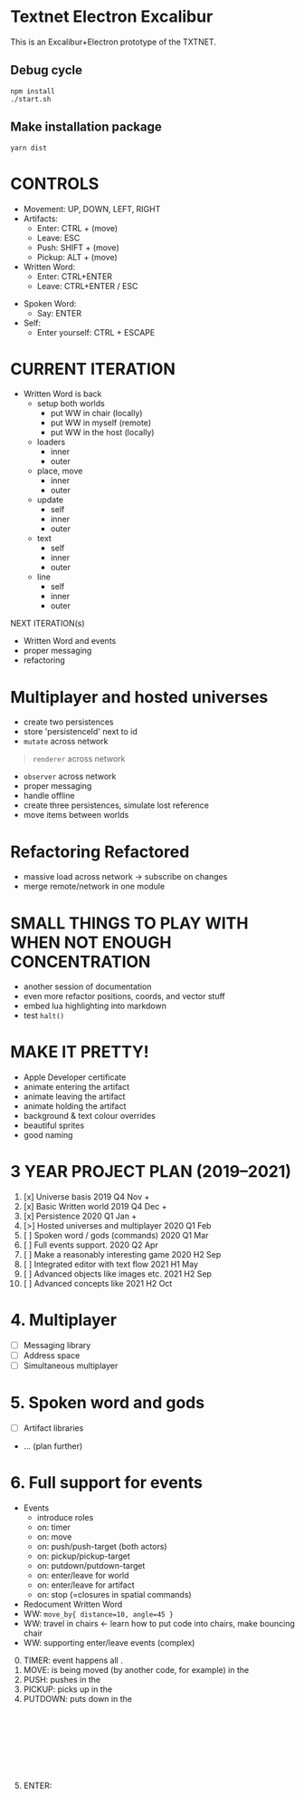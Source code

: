 # Textnet Electron Excalibur

This is an Excalibur+Electron prototype of the TXTNET.

## Debug cycle
    npm install
    ./start.sh

## Make installation package
    yarn dist

# CONTROLS
+ Movement: UP, DOWN, LEFT, RIGHT
+ Artifacts:
    + Enter:  CTRL  + (move)
    + Leave:  ESC 
    + Push:   SHIFT + (move)
    + Pickup: ALT   + (move)
+ Written Word:
    + Enter: CTRL+ENTER 
    + Leave: CTRL+ENTER / ESC
- Spoken Word:
    - Say: ENTER
- Self:
    - Enter yourself: CTRL + ESCAPE

# CURRENT ITERATION
- Written Word is back
    + setup both worlds
        + put WW in chair (locally)
        + put WW in myself (remote)
        + put WW in the host (locally)
    + loaders
        + inner
        + outer
    + place, move
        + inner
        + outer
    - update
        - self
        - inner
        - outer
    - text
        - self
        - inner
        - outer
    - line
        - self
        - inner
        - outer

NEXT ITERATION(s)
- Written Word and events
- proper messaging
- refactoring

# Multiplayer and hosted universes
+ create two persistences
+ store 'persistenceId' next to id
+ `mutate` across network
> `renderer` across network
- `observer` across network
- proper messaging
- handle offline
- create three persistences, simulate lost reference
- move items between worlds

# Refactoring Refactored
- massive load across network -> subscribe on changes
- merge remote/network in one module


# SMALL THINGS TO PLAY WITH WHEN NOT ENOUGH CONCENTRATION
- another session of documentation
- even more refactor positions, coords, and vector stuff
- embed lua highlighting into markdown
- test `halt()`

# MAKE IT PRETTY!
- Apple Developer certificate
- animate entering the artifact
- animate leaving the artifact
- animate holding the artifact
- background & text colour overrides
- beautiful sprites
- good naming



# 3 YEAR PROJECT PLAN (2019–2021)

1.  [x] Universe basis                       2019 Q4 Nov +
2.  [x] Basic Written world                  2019 Q4 Dec +
3.  [x] Persistence                          2020 Q1 Jan +
4.  [>] Hosted universes and multiplayer     2020 Q1 Feb
5.  [ ] Spoken word / gods (commands)        2020 Q1 Mar
6.  [ ] Full events support.                 2020 Q2 Apr
7.  [ ] Make a reasonably interesting game   2020 H2 Sep
8.  [ ] Integrated editor with text flow     2021 H1 May
9.  [ ] Advanced objects like images etc.    2021 H2 Sep
10. [ ] Advanced concepts like <health>      2021 H2 Oct


# 4. Multiplayer

- [ ] Messaging library
- [ ] Address space
- [ ] Simultaneous multiplayer

# 5. Spoken word and gods
- [ ] Artifact libraries
- ... (plan further)

# 6. Full support for events
- Events
    + introduce roles
    + on: timer
    - on: move 
    - on: push/push-target (both actors)
    - on: pickup/pickup-target
    - on: putdown/putdown-target
    - on: enter/leave for world
    - on: enter/leave for artifact
    - on: stop (=closures in spatial commands)
- Redocument Written Word   
- WW: `move_by{ distance=10, angle=45 }`
- WW: travel in chairs <- learn how to put code into chairs, make bouncing chair
- WW: supporting enter/leave events (complex)

0. TIMER:   event happens all <objects>.
1. MOVE:    <object> is being moved (by another code, for example) in the <world>
2. PUSH:    <subject> pushes <object> in the <world>
3. PICKUP:  <subject> picks <object> up in the <world>
4. PUTDOWN: <subject> puts <object> down in the <world>
5. ENTER:   <object> is being entered into the <world> (e.g. by player or by another code)
6. LEAVE:   <object> is removed from the <world>

Which events happen when?
Events only happen if an observer is nearby.
Observer acts as <object>, <subject> or <world>
We have to supply `role` with each event.
Then here are options:
    
    on{ event="push", handler=custom_push } -- default role is <object> always
    on{ event="push", role="object", handler=custom_push }
    function custom_push(artifact, role, direction)
        -- body
    end




----
* https://www.npmjs.com/package/bitboot